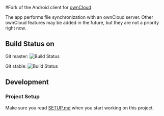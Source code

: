 #Fork of the Android client for [ownCloud][0]

The app performs file synchronization with an ownCloud server. Other ownCloud features may be added in the future, but they are not a priority right now.

## Build Status on
Git master: ![Build Status](https://api.travis-ci.org/owncloud/android.svg?branch=master)

Git stable:  ![Build Status](https://api.travis-ci.org/owncloud/android.svg?branch=stable)

## Development

### Project Setup
Make sure you read [SETUP.md][1] when you start working on this project.

[0]: https://github.com/grogg/ownClient/core
[1]: https://github.com/grogg/ownClient/blob/master/SETUP.md

